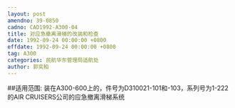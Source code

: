```yaml
---
layout: post
amendno: 39-0850
cadno: CAD1992-A300-04
title: 对应急撤离滑梯的改装和检查
date: 1992-09-24 00:00:00 +0800
effdate: 1992-09-24 00:00:00 +0800
tag: A300
categories: 民航华东管理局适航处
author: 郭奕柏
---
```


##适用范围:
装在A300-600上的，件号为D310021-101和-103，系列号为1-222的AIR CRUISERS公司的应急撤离滑梯系统

